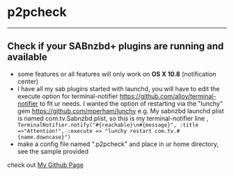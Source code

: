 # **p2pcheck**
------------


## Check if your **SABnzbd+** plugins are running and available
 * some features or all features will only work on **OS X 10.8** (notification center)
 * I have all my sab plugins started with launchd, you will have to edit the execute option for terminal-notifier  https://github.com/alloy/terminal-notifier to fit ur needs. I wanted the option of restarting via the "lunchy" gem https://github.com/mperham/lunchy
e.g. My sabnzbd launchd plist is named com.tv.Sabnzbd.plist, so this is my terminal-notifier line , ```		TerminalNotifier.notify("#{reachable}\n#{message}", :title =>"Attention!", :execute => "lunchy restart com.tv.#{name.downcase}")```
 * make a config file named ".p2pcheck" and place in ur home directory, see the sample provided

check out [My Github Page](http://capybara.github.com/p2pcheck)